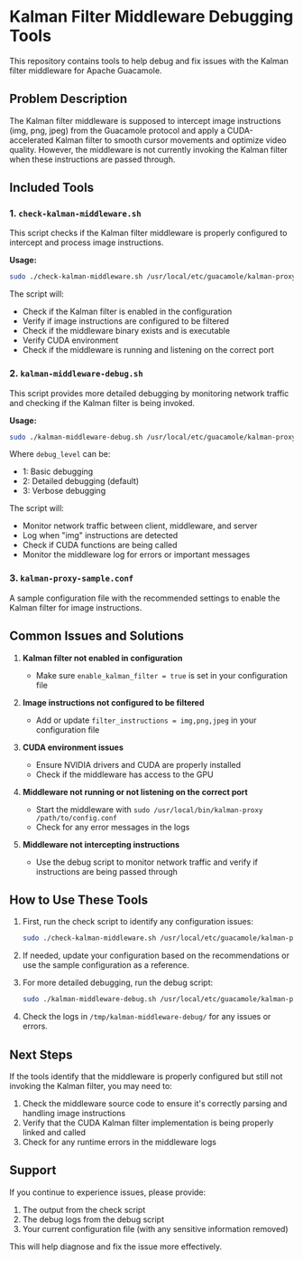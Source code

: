 # Kalman Filter Middleware Debugging Tools

This repository contains tools to help debug and fix issues with the Kalman filter middleware for Apache Guacamole.

## Problem Description

The Kalman filter middleware is supposed to intercept image instructions (img, png, jpeg) from the Guacamole protocol and apply a CUDA-accelerated Kalman filter to smooth cursor movements and optimize video quality. However, the middleware is not currently invoking the Kalman filter when these instructions are passed through.

## Included Tools

### 1. `check-kalman-middleware.sh`

This script checks if the Kalman filter middleware is properly configured to intercept and process image instructions.

**Usage:**
```bash
sudo ./check-kalman-middleware.sh /usr/local/etc/guacamole/kalman-proxy.conf
```

The script will:
- Check if the Kalman filter is enabled in the configuration
- Verify if image instructions are configured to be filtered
- Check if the middleware binary exists and is executable
- Verify CUDA environment
- Check if the middleware is running and listening on the correct port

### 2. `kalman-middleware-debug.sh`

This script provides more detailed debugging by monitoring network traffic and checking if the Kalman filter is being invoked.

**Usage:**
```bash
sudo ./kalman-middleware-debug.sh /usr/local/etc/guacamole/kalman-proxy.conf [debug_level]
```

Where `debug_level` can be:
- 1: Basic debugging
- 2: Detailed debugging (default)
- 3: Verbose debugging

The script will:
- Monitor network traffic between client, middleware, and server
- Log when "img" instructions are detected
- Check if CUDA functions are being called
- Monitor the middleware log for errors or important messages

### 3. `kalman-proxy-sample.conf`

A sample configuration file with the recommended settings to enable the Kalman filter for image instructions.

## Common Issues and Solutions

1. **Kalman filter not enabled in configuration**
   - Make sure `enable_kalman_filter = true` is set in your configuration file

2. **Image instructions not configured to be filtered**
   - Add or update `filter_instructions = img,png,jpeg` in your configuration file

3. **CUDA environment issues**
   - Ensure NVIDIA drivers and CUDA are properly installed
   - Check if the middleware has access to the GPU

4. **Middleware not running or not listening on the correct port**
   - Start the middleware with `sudo /usr/local/bin/kalman-proxy /path/to/config.conf`
   - Check for any error messages in the logs

5. **Middleware not intercepting instructions**
   - Use the debug script to monitor network traffic and verify if instructions are being passed through

## How to Use These Tools

1. First, run the check script to identify any configuration issues:
   ```bash
   sudo ./check-kalman-middleware.sh /usr/local/etc/guacamole/kalman-proxy.conf
   ```

2. If needed, update your configuration based on the recommendations or use the sample configuration as a reference.

3. For more detailed debugging, run the debug script:
   ```bash
   sudo ./kalman-middleware-debug.sh /usr/local/etc/guacamole/kalman-proxy.conf
   ```

4. Check the logs in `/tmp/kalman-middleware-debug/` for any issues or errors.

## Next Steps

If the tools identify that the middleware is properly configured but still not invoking the Kalman filter, you may need to:

1. Check the middleware source code to ensure it's correctly parsing and handling image instructions
2. Verify that the CUDA Kalman filter implementation is being properly linked and called
3. Check for any runtime errors in the middleware logs

## Support

If you continue to experience issues, please provide:
1. The output from the check script
2. The debug logs from the debug script
3. Your current configuration file (with any sensitive information removed)

This will help diagnose and fix the issue more effectively.